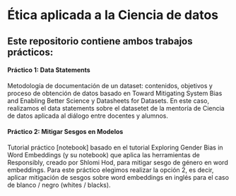 # Ética aplicada a la Ciencia de datos 

## Este repositorio contiene ambos trabajos prácticos:

#### **Práctico 1: Data Statements**
Metodología de documentación de un dataset: contenidos, objetivos y proceso de obtención de datos basado en Toward Mitigating System Bias and Enabling Better Science y Datasheets for Datasets. 
En este caso, realizamos el data statements sobre el datasetet de la mentoría de Ciencia de datos aplicada al diálogo entre docentes y alumnos.


#### **Práctico 2: Mitigar Sesgos en Modelos**
Tutorial práctico [notebook] basado en el tutorial Exploring Gender Bias in Word Embeddings (y su notebook) que aplica las herramientas de Responsibly, creado por Shlomi Hod, para mitigar sesgo de género en word embeddings.
Para este práctico elegimos realizar la opción 2, es decir, aplicar mitigación de sesgos sobre word embeddings en inglés para el caso de blanco / negro (whites / blacks). 
